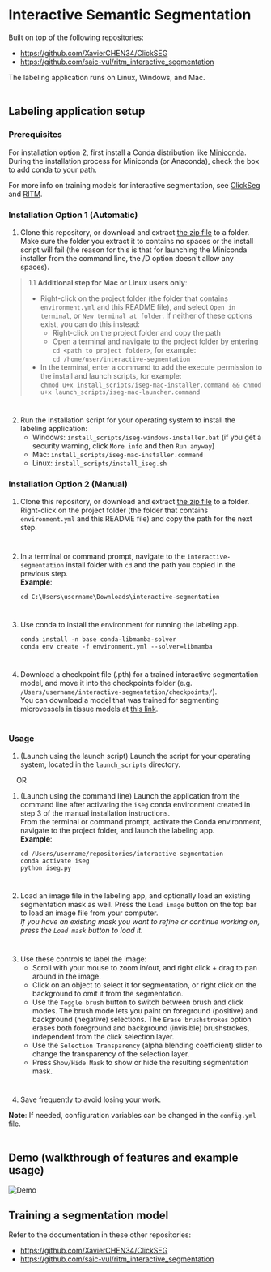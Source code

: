 # Interactive Semantic Segmentation

Built on top of the following repositories:
- https://github.com/XavierCHEN34/ClickSEG
- https://github.com/saic-vul/ritm_interactive_segmentation

The labeling application runs on Linux, Windows, and Mac.
<br></br>
## Labeling application setup  
### Prerequisites
For installation option 2, first install a Conda distribution like [Miniconda](https://docs.conda.io/en/latest/miniconda.html). During the installation process for Miniconda (or Anaconda), check the box to add conda to your path.

For more info on training models for interactive segmentation, see [ClickSeg](https://github.com/XavierCHEN34/ClickSEG) and [RITM](https://github.com/saic-vul/ritm_interactive_segmentation).

### Installation Option 1 (Automatic)
1. Clone this repository, or download and extract [the zip file](https://github.com/fogg-lab/interactive-segmentation/archive/refs/heads/main.zip) to a folder. Make sure the folder you extract it to contains no spaces or the install script will fail (the reason for this is that for launching the Miniconda installer from the command line, the /D option doesn't allow any spaces).  
> 1.1 **Additional step for Mac or Linux users only**:
>   - Right-click on the project folder (the folder that contains `environment.yml` and this README file), and select `Open in terminal`, or `New terminal at folder`.  If neither of these options exist, you can do this instead:  
>     - Right-click on the project folder and copy the path  
>     - Open a terminal and navigate to the project folder by entering `cd <path to project folder>`, for example:  
>       `cd /home/user/interactive-segmentation`  
>   - In the terminal, enter a command to add the execute permission to the install and launch scripts, for example:  
>       `chmod u+x install_scripts/iseg-mac-installer.command && chmod u+x launch_scripts/iseg-mac-launcher.command`
#
2. Run the installation script for your operating system to install the labeling application:  
    - Windows: `install_scripts/iseg-windows-installer.bat` (if you get a security warning, click `More info` and then `Run anyway`)  
    - Mac: `install_scripts/iseg-mac-installer.command`  
    - Linux: `install_scripts/install_iseg.sh`

### Installation Option 2 (Manual)
1. Clone this repository, or download and extract [the zip file](https://github.com/fogg-lab/interactive-segmentation/archive/refs/heads/main.zip) to a folder.  
Right-click on the project folder (the folder that contains `environment.yml` and this README file) and copy the path for the next step.
#
2. In a terminal or command prompt, navigate to the `interactive-segmentation` install folder with `cd` and the path you copied in the previous step.  
    **Example**:
    ```
    cd C:\Users\username\Downloads\interactive-segmentation
    ```
#
3. Use conda to install the environment for running the labeling app.  
    ```
    conda install -n base conda-libmamba-solver
    conda env create -f environment.yml --solver=libmamba
    ```

#
4. Download a checkpoint file (.pth) for a trained interactive segmentation model, and move it into the checkpoints folder (e.g. `/Users/username/interactive-segmentation/checkpoints/`).  
You can download a model that was trained for segmenting microvessels in tissue models at [this link](https://drive.google.com/file/d/1FL4KHsk4zUetFnAeVdwRqB5KHMth4cCx/view?usp=share_link).
<br></br>
### Usage
1. (Launch using the launch script) Launch the script for your operating system, located in the `launch_scripts` directory.

&nbsp;&nbsp;&nbsp;&nbsp;OR

1. (Launch using the command line) Launch the application from the command line after activating the `iseg` conda environment created in step 3 of the manual installation instructions.  
From the terminal or command prompt, activate the Conda environment, navigate to the project folder, and launch the labeling app.  
    **Example**:  
    ```
    cd /Users/username/repositories/interactive-segmentation
    conda activate iseg
    python iseg.py
    ```

#
2. Load an image file in the labeling app, and optionally load an existing segmentation mask as well.
   Press the `Load image` button on the top bar to load an image file from your computer.  
   *If you have an existing mask you want to refine or continue working on, press the `Load mask` button to load it.*
#
3. Use these controls to label the image:  
    - Scroll with your mouse to zoom in/out, and right click + drag to pan around in the image.
    - Click on an object to select it for segmentation, or right click on the background to omit it from the segmentation.  
    - Use the `Toggle brush` button to switch between brush and click modes. The brush mode lets you paint on foreground (positive) and background (negative) selections. The `Erase brushstrokes` option erases both foreground and background (invisible) brushstrokes, independent from the click selection layer.  
    - Use the `Selection Transparency` (alpha blending coefficient) slider to change the transparency of the selection layer.  
    - Press `Show/Hide Mask` to show or hide the resulting segmentation mask.
#
4. Save frequently to avoid losing your work.

**Note**: If needed, configuration variables can be changed in the `config.yml` file.
<br></br>
## Demo (walkthrough of features and example usage)  
![Demo](./assets/img/demo.gif)


## Training a segmentation model
Refer to the documentation in these other repositories:
- https://github.com/XavierCHEN34/ClickSEG
- https://github.com/saic-vul/ritm_interactive_segmentation

